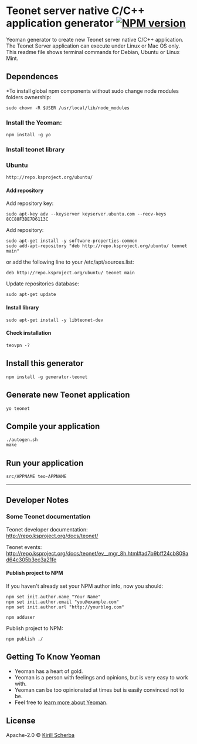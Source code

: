 # Teonet server native C/C++ application generator [![NPM version][npm-image]][npm-url]

Yeoman generator to create new Teonet server native C/C++ application. The Teonet 
Server application can execute under Linux or Mac OS only. This readme file 
shows terminal commands for Debian, Ubuntu or Linux Mint.

## Dependences


*To install global npm components without sudo change node modules folders ownership:

    sudo chown -R $USER /usr/local/lib/node_modules

### Install the Yeoman:

    npm install -g yo


### Install teonet library

### Ubuntu

    http://repo.ksproject.org/ubuntu/

#### Add repository

Add repository key:  

    sudo apt-key adv --keyserver keyserver.ubuntu.com --recv-keys 8CC88F3BE7D6113C
    
Add repository:    

    sudo apt-get install -y software-properties-common
    sudo add-apt-repository "deb http://repo.ksproject.org/ubuntu/ teonet main"
    
or add the following line to your /etc/apt/sources.list:  

    deb http://repo.ksproject.org/ubuntu/ teonet main
    
Update repositories database:    
    
    sudo apt-get update

#### Install library

    sudo apt-get install -y libteonet-dev

#### Check installation

    teovpn -?


## Install this generator

    npm install -g generator-teonet


## Generate new Teonet application

    yo teonet


## Compile your application

    ./autogen.sh
    make


## Run your application

    src/APPNAME teo-APPNAME


<hr>

## Developer Notes

### Some Teonet documentation
  
Teonet developer documentation:  
http://repo.ksproject.org/docs/teonet/
  
Teonet events:  
http://repo.ksproject.org/docs/teonet/ev__mgr_8h.html#ad7b9bff24cb809ad64c305b3ec3a21fe


#### Publish project to NPM

If you haven't already set your NPM author info, now you should:

    npm set init.author.name "Your Name"
    npm set init.author.email "you@example.com"
    npm set init.author.url "http://yourblog.com"
    
    npm adduser

Publish project to NPM:

    npm publish ./


## Getting To Know Yeoman

 * Yeoman has a heart of gold.
 * Yeoman is a person with feelings and opinions, but is very easy to work with.
 * Yeoman can be too opinionated at times but is easily convinced not to be.
 * Feel free to [learn more about Yeoman](http://yeoman.io/).

## License

Apache-2.0 © [Kirill Scherba](https://github.com/kirill-scherba)


[npm-image]: https://badge.fury.io/js/generator-teonet.svg
[npm-url]: https://npmjs.org/package/generator-teonet
[travis-image]: https://travis-ci.org//generator-teonet.svg?branch=master
[travis-url]: https://travis-ci.org//generator-teonet
[daviddm-image]: https://david-dm.org//generator-teonet.svg?theme=shields.io
[daviddm-url]: https://david-dm.org//generator-teonet
[coveralls-image]: https://coveralls.io/repos//generator-teonet/badge.svg
[coveralls-url]: https://coveralls.io/r//generator-teonet
